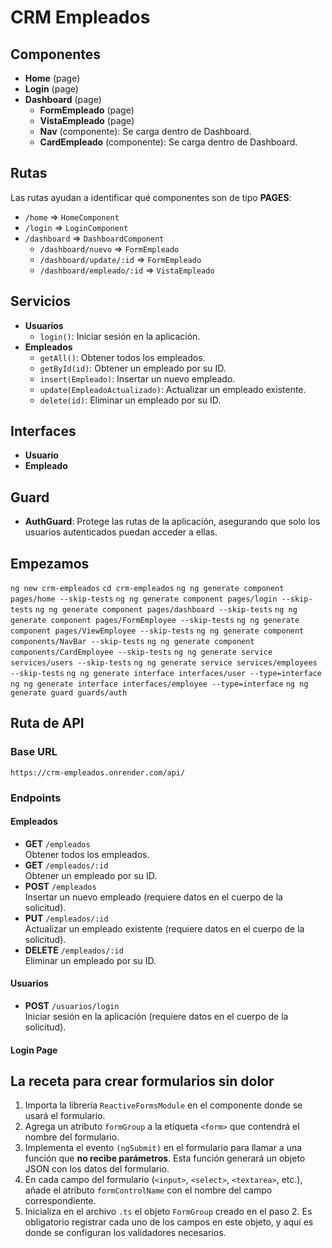 # CRM Empleados

## Componentes

- **Home** (page)
- **Login** (page)
- **Dashboard** (page)
  - **FormEmpleado** (page)
  - **VistaEmpleado** (page)
  - **Nav** (componente): Se carga dentro de Dashboard.
  - **CardEmpleado** (componente): Se carga dentro de Dashboard.

## Rutas

Las rutas ayudan a identificar qué componentes son de tipo **PAGES**:

- `/home` => `HomeComponent`
- `/login` => `LoginComponent`
- `/dashboard` => `DashboardComponent`
  - `/dashboard/nuevo` => `FormEmpleado`
  - `/dashboard/update/:id` => `FormEmpleado`
  - `/dashboard/empleado/:id` => `VistaEmpleado`

## Servicios

- **Usuarios**
  - `login()`: Iniciar sesión en la aplicación.
- **Empleados**
  - `getAll()`: Obtener todos los empleados.
  - `getById(id)`: Obtener un empleado por su ID.
  - `insert(Empleado)`: Insertar un nuevo empleado.
  - `update(EmpleadoActualizado)`: Actualizar un empleado existente.
  - `delete(id)`: Eliminar un empleado por su ID.

## Interfaces

- **Usuario**
- **Empleado**

## Guard

- **AuthGuard**: Protege las rutas de la aplicación, asegurando que solo los usuarios autenticados puedan acceder a ellas.

## Empezamos

`ng new crm-empleados`
`cd crm-empleados`
`ng ng generate component pages/home --skip-tests`
`ng ng generate component pages/login --skip-tests`
`ng ng generate component pages/dashboard --skip-tests`
`ng ng generate component pages/FormEmployee --skip-tests`
`ng ng generate component pages/ViewEmployee --skip-tests`
`ng ng generate component components/NavBar --skip-tests`
`ng ng generate component components/CardEmployee --skip-tests`
`ng ng generate service services/users --skip-tests`
`ng ng generate service services/employees --skip-tests`
`ng ng generate interface interfaces/user --type=interface`
`ng ng generate interface interfaces/employee --type=interface`
`ng ng generate guard guards/auth`

## Ruta de API

### Base URL

`https://crm-empleados.onrender.com/api/`

### Endpoints

#### Empleados

- **GET** `/empleados`  
  Obtener todos los empleados.
- **GET** `/empleados/:id`  
  Obtener un empleado por su ID.
- **POST** `/empleados`  
  Insertar un nuevo empleado (requiere datos en el cuerpo de la solicitud).
- **PUT** `/empleados/:id`  
  Actualizar un empleado existente (requiere datos en el cuerpo de la solicitud).
- **DELETE** `/empleados/:id`  
  Eliminar un empleado por su ID.

#### Usuarios

- **POST** `/usuarios/login`  
  Iniciar sesión en la aplicación (requiere datos en el cuerpo de la solicitud).

#### Login Page

## La receta para crear formularios sin dolor

1. Importa la librería `ReactiveFormsModule` en el componente donde se usará el formulario.
2. Agrega un atributo `formGroup` a la etiqueta `<form>` que contendrá el nombre del formulario.
3. Implementa el evento `(ngSubmit)` en el formulario para llamar a una función que **no recibe parámetros**. Esta función generará un objeto JSON con los datos del formulario.
4. En cada campo del formulario (`<input>`, `<select>`, `<textarea>`, etc.), añade el atributo `formControlName` con el nombre del campo correspondiente.
5. Inicializa en el archivo `.ts` el objeto `FormGroup` creado en el paso 2. Es obligatorio registrar cada uno de los campos en este objeto, y aquí es donde se configuran los validadores necesarios.
